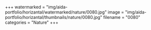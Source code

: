 +++
watermarked = "img/aida-portfolio/horizantal/watermarked/nature/0080.jpg"
image = "img/aida-portfolio/horizantal/thumbnails/nature/0080.jpg"
filename = "0080"
categories = "Nature"
+++
